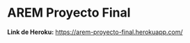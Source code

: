 AREM Proyecto Final
===================

**Link de Heroku:** https://arem-proyecto-final.herokuapp.com/


